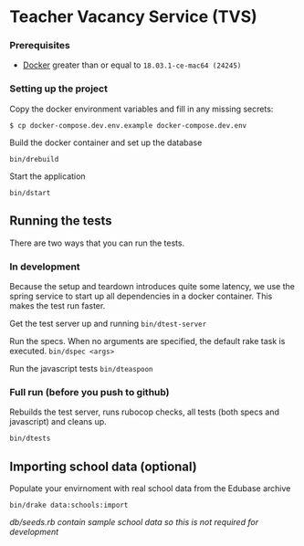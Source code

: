 # Teacher Vacancy Service (TVS)

### Prerequisites
 - [Docker](https://docs.docker.com/docker-for-mac) greater than or equal to `18.03.1-ce-mac64 (24245)`


### Setting up the project

Copy the docker environment variables and fill in any missing secrets:

```
$ cp docker-compose.dev.env.example docker-compose.dev.env
```

Build the docker container and set up the database

`bin/drebuild`


Start the application

`bin/dstart`

## Running the tests

There are two ways that you can run the tests.

### In development

Because the setup and teardown introduces quite some latency, we use the spring service to start up all dependencies in a docker container. This makes the test run faster.

Get the test server up and running
`bin/dtest-server`

Run the specs. When no arguments are specified, the default rake task is executed.
`bin/dspec <args>`

Run the javascript tests
`bin/dteaspoon`

### Full run (before you push to github)

Rebuilds the test server, runs rubocop checks, all tests (both specs and javascript) and cleans up.

`bin/dtests`


## Importing school data (optional)

Populate your envirnoment with real school data from the Edubase archive

`bin/drake data:schools:import`

_db/seeds.rb contain sample school data so this is not required for development_
